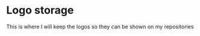 Logo storage
=========

This is where I will keep the logos so they can be shown on my repositories
